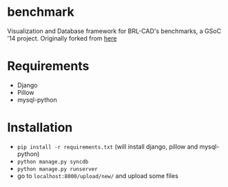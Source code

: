 benchmark
=========

Visualization and Database framework for BRL-CAD's benchmarks, a GSoC '14 project. 
Originally forked from [here](http://bitbucket.org/suryajith/benchmark/)

Requirements
============

* Django
* Pillow
* mysql-python

Installation
============

* ````pip install -r requirements.txt```` (will install django, pillow and mysql-python)
* ````python manage.py syncdb````
* ````python manage.py runserver````
* go to ````localhost:8000/upload/new/```` and upload some files
